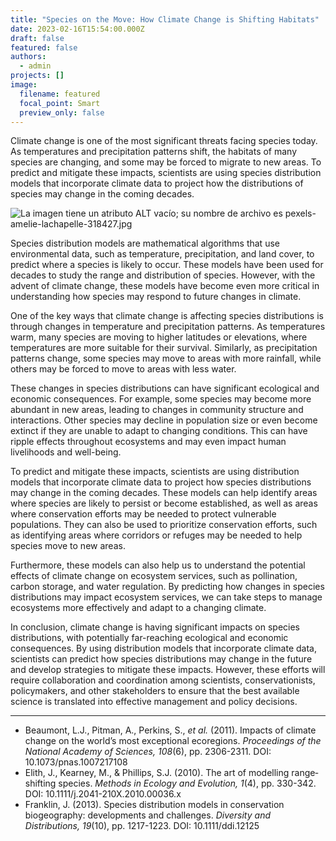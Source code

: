 ```yaml
---
title: "Species on the Move: How Climate Change is Shifting Habitats"
date: 2023-02-16T15:54:00.000Z
draft: false
featured: false
authors:
  - admin
projects: []
image:
  filename: featured
  focal_point: Smart
  preview_only: false
---
```

<!--StartFragment-->

Climate change is one of the most significant threats facing species today. As temperatures and precipitation patterns shift, the habitats of many species are changing, and some may be forced to migrate to new areas. To predict and mitigate these impacts, scientists are using species distribution models that incorporate climate data to project how the distributions of species may change in the coming decades.

<!--EndFragment-->

<!--StartFragment-->

![La imagen tiene un atributo ALT vacío; su nombre de archivo es pexels-amelie-lachapelle-318427.jpg](https://estoeracampo.files.wordpress.com/2023/02/pexels-amelie-lachapelle-318427.jpg?w=680)

<!--EndFragment-->

<!--StartFragment-->

<!-- wp:paragraph -->

Species distribution models are mathematical algorithms that use environmental data, such as temperature, precipitation, and land cover, to predict where a species is likely to occur. These models have been used for decades to study the range and distribution of species. However, with the advent of climate change, these models have become even more critical in understanding how species may respond to future changes in climate.

<!-- /wp:paragraph -->

<!-- wp:paragraph -->

One of the key ways that climate change is affecting species distributions is through changes in temperature and precipitation patterns. As temperatures warm, many species are moving to higher latitudes or elevations, where temperatures are more suitable for their survival. Similarly, as precipitation patterns change, some species may move to areas with more rainfall, while others may be forced to move to areas with less water.

<!-- /wp:paragraph -->

<!-- wp:paragraph -->

These changes in species distributions can have significant ecological and economic consequences. For example, some species may become more abundant in new areas, leading to changes in community structure and interactions. Other species may decline in population size or even become extinct if they are unable to adapt to changing conditions. This can have ripple effects throughout ecosystems and may even impact human livelihoods and well-being.

<!-- /wp:paragraph -->

<!-- wp:paragraph -->

To predict and mitigate these impacts, scientists are using distribution models that incorporate climate data to project how species distributions may change in the coming decades. These models can help identify areas where species are likely to persist or become established, as well as areas where conservation efforts may be needed to protect vulnerable populations. They can also be used to prioritize conservation efforts, such as identifying areas where corridors or refuges may be needed to help species move to new areas.

<!-- /wp:paragraph -->

<!-- wp:paragraph -->

Furthermore, these models can also help us to understand the potential effects of climate change on ecosystem services, such as pollination, carbon storage, and water regulation. By predicting how changes in species distributions may impact ecosystem services, we can take steps to manage ecosystems more effectively and adapt to a changing climate.

<!-- /wp:paragraph -->

<!-- wp:paragraph -->

In conclusion, climate change is having significant impacts on species distributions, with potentially far-reaching ecological and economic consequences. By using distribution models that incorporate climate data, scientists can predict how species distributions may change in the future and develop strategies to mitigate these impacts. However, these efforts will require collaboration and coordination among scientists, conservationists, policymakers, and other stakeholders to ensure that the best available science is translated into effective management and policy decisions.

<!-- /wp:paragraph -->

<!--EndFragment-->

<!--StartFragment-->

<!-- wp:separator -->

- - -

<!-- /wp:separator -->

<!--EndFragment-->

<!--StartFragment-->

<!-- wp:list -->

* Beaumont, L.J., Pitman, A., Perkins, S., *et al.* (2011). Impacts of climate change on the world’s most exceptional ecoregions. *Proceedings of the National Academy of Sciences, 108*(6), pp. 2306-2311. DOI: 10.1073/pnas.1007217108
* Elith, J., Kearney, M., & Phillips, S.J. (2010). The art of modelling range‐shifting species. *Methods in Ecology and Evolution, 1*(4), pp. 330-342. DOI: 10.1111/j.2041-210X.2010.00036.x
* Franklin, J. (2013). Species distribution models in conservation biogeography: developments and challenges. *Diversity and Distributions, 19*(10), pp. 1217-1223. DOI: 10.1111/ddi.12125

<!-- /wp:list -->

<!--EndFragment-->